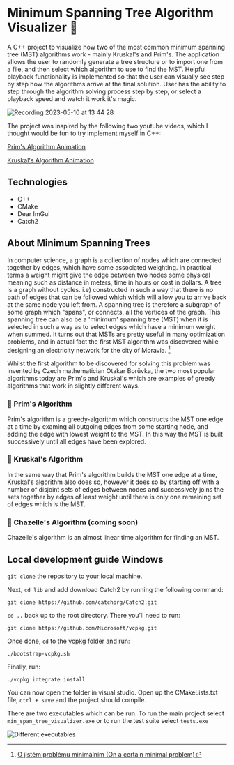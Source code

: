 # Minimum Spanning Tree Algorithm Visualizer 🌴

A C++ project to visualize how two of the most common minimum spanning tree (MST) algorithms work - mainly Kruskal's and Prim's. The application allows the user to randomly generate a tree structure or to import one from a file, and then select which algorithm to use to find the MST. Helpful playback functionality is implemented so that the user can visually see step by step how the algorithms arrive at the final solution. User has the ability to step through the algorithm solving process step by step, or select a playback speed and watch it work it's magic.  

![Recording 2023-05-10 at 13 44 28](https://github.com/Blargian/min_span_tree_visualizer/assets/41984034/48db76fe-9d5a-4c1d-83a4-2ad7e36eee6d)

The project was inspired by the following two youtube videos, which I thought would be fun to try implement myself in C++:

[Prim's Algorithm Animation](https://www.youtube.com/watch?v=wpV1wvHqyuY&t=62s)

[Kruskal's Algorithm Animation](https://www.youtube.com/watch?v=o8Sqm1_3BRo)

## Technologies 

- C++ 
- CMake
- Dear ImGui 
- Catch2 

## About Minimum Spanning Trees

In computer science, a graph is a collection of nodes which are connected together by edges, which have some associated weighting. In practical terms a weight might give the edge between two nodes some physical meaning such as distance in meters, time in hours or cost in dollars. A tree is a graph without cycles. i.e) constructed in such a way that there is no path of edges that can be followed which which will allow you to arrive back at the same node you left from. A spanning tree is therefore a subgraph of some graph which "spans", or connects, all the vertices of the graph. This spanning tree can also be a 'minimum' spanning tree (MST) when it is selected in such a way as to select edges which have a minimum weight when summed. It turns out that MSTs are pretty useful in many optimization problems, and in actual fact the first MST algorithm was discovered while designing an electricity network for the city of Moravia.  [^1]

Whilst the first algorithm to be discovered for solving this problem was invented by Czech mathematician Otakar Borůvka, the two most popular algorithms today are Prim's and Kruskal's which are examples of greedy algorithms that work in slightly different ways. 

### 🌳 Prim's Algorithm 

Prim's algorithm is a greedy-algorithm which constructs the MST one edge at a time by examing all outgoing edges from some starting node, and adding the edge with lowest weight to the MST. In this way the MST is built successively until all edges have been explored. 

### 🌲 Kruskal's Algorithm

In the same way that Prim's algorithm builds the MST one edge at a time, Kruskal's algorithm also does so, however it does so by starting off with a number of disjoint sets of edges between nodes and successively joins the sets together by edges of least weight until there is only one remaining set of edges which is the MST. 

### 🎄 Chazelle's Algorithm (coming soon)

Chazelle's algorithm is an almost linear time algorithm for finding an MST. 

[^1]: [O jistém problému minimálním (On a certain minimal problem)](https://www.sciencedirect.com/science/article/pii/S0012365X00002247?via%3Dihub)

## Local development guide Windows

`git clone` the repository to your local machine. 

Next, `cd lib` and add download Catch2 by running the following command:

`git clone https://github.com/catchorg/Catch2.git`

`cd ..` back up to the root directory. There you'll need to run:

`git clone https://github.com/Microsoft/vcpkg.git`

Once done, `cd` to the vcpkg folder and run: 

`./bootstrap-vcpkg.sh` 

Finally, run:

`./vcpkg integrate install`

You can now open the folder in visual studio. Open up the CMakeLists.txt file, `ctrl + save` and the project should compile. 

There are two executables which can be run. To run the main project select `min_span_tree_visualizer.exe` or to run the test suite select `tests.exe`

![Different executables](https://user-images.githubusercontent.com/41984034/224997758-9a8e42b5-bfa5-47cb-82f5-29a08713ca00.png)

